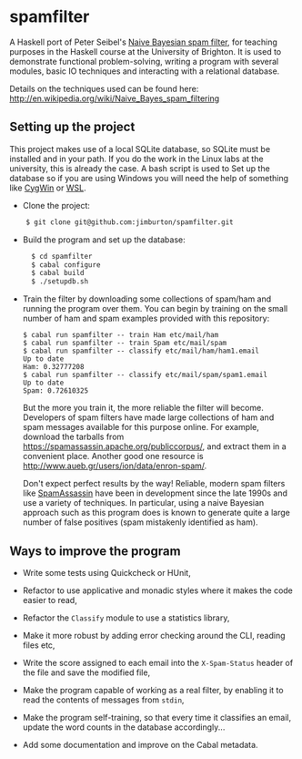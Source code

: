 spamfilter
=========

A Haskell port of Peter Seibel's [Naive Bayesian spam
filter](http://www.gigamonkeys.com/book/practical-a-spam-filter.html),
for teaching purposes in the Haskell course at the University of
Brighton. It is used to demonstrate functional problem-solving,
writing a program with several modules, basic IO techniques and
interacting with a relational database.

Details on the techniques used can be found here:
http://en.wikipedia.org/wiki/Naive_Bayes_spam_filtering

Setting up the project
----------------------

This project makes use of a local SQLite database, so 
SQLite must be installed and in your path. If you do the 
work in the Linux labs at the university, this is already
the case. A bash script is used to Set up the database so
if you are using Windows you will need the help of something 
like [CygWin](https://www.cygwin.com/) or 
[WSL](https://docs.microsoft.com/en-us/windows/wsl/install-win10).

* Clone the project:
    
```bash
    $ git clone git@github.com:jimburton/spamfilter.git
```

* Build the program and set up the database:

  ```bash
    $ cd spamfilter
    $ cabal configure
    $ cabal build
	$ ./setupdb.sh
  ```

* Train the filter by downloading some collections of spam/ham and
  running the program over them. You can begin by training on the small 
  number of ham and spam examples provided with this repository:
  
  ```
  $ cabal run spamfilter -- train Ham etc/mail/ham
  $ cabal run spamfilter -- train Spam etc/mail/spam
  $ cabal run spamfilter -- classify etc/mail/ham/ham1.email 
  Up to date
  Ham: 0.32777208
  $ cabal run spamfilter -- classify etc/mail/spam/spam1.email 
  Up to date
  Spam: 0.72610325
  ```
  
  But the more you train it, the more reliable the filter will
  become. Developers of spam filters have made large collections of
  ham and spam messages available for this purpose online.  For
  example, download the tarballs from
  https://spamassassin.apache.org/publiccorpus/, and extract them in a
  convenient place. Another good one resource is
  http://www.aueb.gr/users/ion/data/enron-spam/. 
  
  Don't expect perfect results by the way! Reliable, modern spam
  filters like [SpamAssassin](http://spamassassin.apache.org/) have
  been in development since the late 1990s and use a variety of
  techniques. In particular, using a naive Bayesian approach such as
  this program does is known to generate quite a large number of false
  positives (spam mistakenly identified as ham).
  
Ways to improve the program
---------------------------

* Write some tests using Quickcheck or HUnit,

* Refactor to use applicative and monadic styles where it makes the
  code easier to read,

* Refactor the `Classify` module to use a statistics library,

* Make it more robust by adding error checking around the CLI, reading
  files etc,

* Write the score assigned to each email into the `X-Spam-Status`
  header of the file and save the modified file,
  
* Make the program capable of working as a real filter, by enabling it
  to read the contents of messages from `stdin`,
  
* Make the program self-training, so that every time it classifies an
  email, update the word counts in the database accordingly...
  
* Add some documentation and improve on the Cabal metadata.


